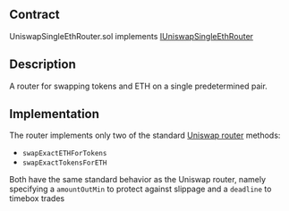 ## Contract
UniswapSingleEthRouter.sol implements [IUniswapSingleEthRouter](https://github.com/fei-protocol/fei-protocol-core/wiki/IUniswapSingleEthRouter)

## Description
A router for swapping tokens and ETH on a single predetermined pair.

## Implementation
The router implements only two of the standard [Uniswap router](https://uniswap.org/docs/v2/smart-contracts/router02) methods:
* `swapExactETHForTokens`
* `swapExactTokensForETH`

Both have the same standard behavior as the Uniswap router, namely specifying a `amountOutMin` to protect against slippage and a `deadline` to timebox trades